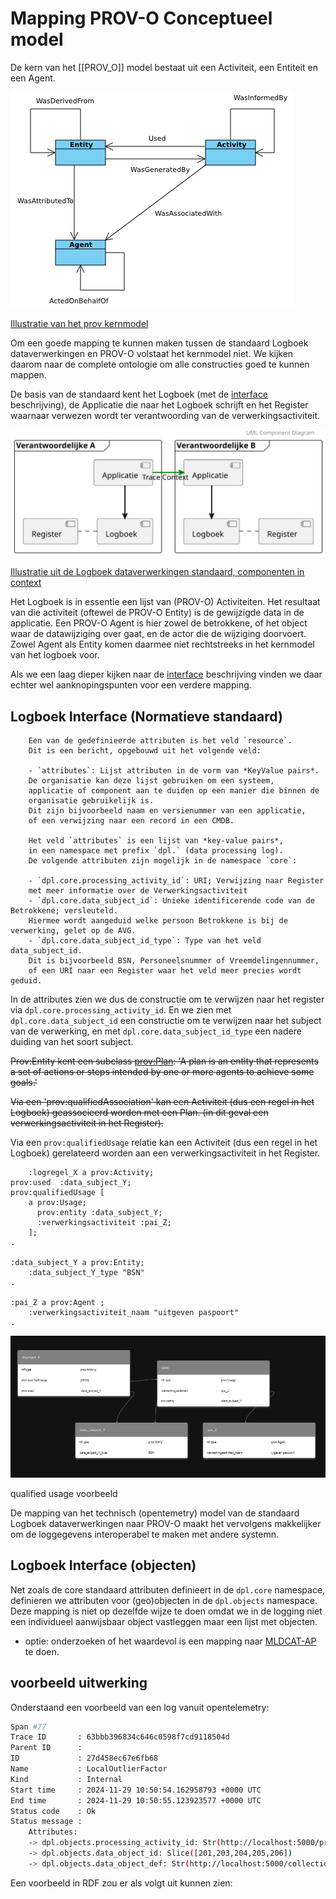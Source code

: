# Mapping PROV-O Conceptueel model 


De kern van het [[PROV_O]] model bestaat uit een Activiteit, een Entiteit en een Agent.

![prov-dm](./respec/media/prov-dm.png)

[Illustratie van het prov kernmodel](https://www.w3.org/TR/prov-dm/#prov-core-structures)

Om een goede mapping te kunnen maken tussen de standaard Logboek dataverwerkingen  en PROV-O volstaat het kernmodel niet. We kijken daarom naar de complete ontologie om alle constructies goed te kunnen mappen.

De basis van de standaard kent het Logboek (met de [interface](https://logius-standaarden.github.io/logboek-dataverwerkingen/#interface) beschrijving), de Applicatie die naar het Logboek schrijft en het Register waarnaar verwezen wordt ter verantwoording van de verwerkingsactiviteit.

![ldv](./respec/media/architecture-grenzen.svg)

[Illustratie uit de Logboek dataverwerkingen standaard, componenten in context](https://logius-standaarden.github.io/logboek-dataverwerkingen/#fig-componenten-in-context)

Het Logboek is in essentie een lijst van (PROV-O) Activiteiten. Het resultaat van die activiteit (oftewel de PROV-O Entity) is de gewijzigde data in de applicatie. Een PROV-O Agent is hier zowel de betrokkene, of het object waar de datawijziging over gaat, en de actor die de wijziging doorvoert.
Zowel Agent als Entity komen daarmee niet rechtstreeks in het kernmodel van het logboek voor.

Als we een laag dieper kijken naar de [interface](https://logius-standaarden.github.io/logboek-dataverwerkingen/#interface) beschrijving vinden we daar echter wel aanknopingspunten voor een verdere mapping.

## Logboek Interface (Normatieve standaard)

```text
    Een van de gedefinieerde attributen is het veld `resource`. 
    Dit is een bericht, opgebouwd uit het volgende veld:

    - `attributes`: Lijst attributen in de vorm van *KeyValue pairs*. 
    De organisatie kan deze lijst gebruiken om een systeem, 
    applicatie of component aan te duiden op een manier die binnen de 
    organisatie gebruikelijk is. 
    Dit zijn bijvoorbeeld naam en versienummer van een applicatie, 
    of een verwijzing naar een record in een CMDB.

    Het veld `attributes` is een lijst van *key-value pairs*, 
    in een namespace met prefix `dpl.` (data processing log). 
    De volgende attributen zijn mogelijk in de namespace `core`:

    - `dpl.core.processing_activity_id`: URI; Verwijzing naar Register 
    met meer informatie over de Verwerkingsactiviteit
    - `dpl.core.data_subject_id`: Unieke identificerende code van de Betrokkene; versleuteld. 
    Hiermee wordt aangeduid welke persoon Betrokkene is bij de verwerking, gelet op de AVG.
    - `dpl.core.data_subject_id_type`: Type van het veld data_subject_id. 
    Dit is bijvoorbeeld BSN, Personeelsnummer of Vreemdelingennummer, 
    of een URI naar een Register waar het veld meer precies wordt geduid.
```

In de attributes zien we dus de constructie om te verwijzen naar het register via `dpl.core.processing_activity_id`. En we zien met `dpl.core.data_subject_id` een constructie om te verwijzen naar het subject van de verwerking, en met `dpl.core.data_subject_id_type` een nadere duiding van het soort subject.

~~Prov:Entity kent een subclass [prov:Plan](https://www.w3.org/TR/2013/REC-prov-o-20130430/#Plan): 'A plan is an entity that represents a set of actions or steps intended by one or more agents to achieve some goals.'~~

~~Via een 'prov:qualifiedAssociation' kan een Activiteit (dus een regel in het Logboek) geassocieerd worden met een Plan. (in dit geval een verwerkingsactiviteit in het Register).~~

Via een `prov:qualifiedUsage` relatie kan een Activiteit (dus een regel in het Logboek) gerelateerd worden aan een verwerkingsactiviteit in het Register.

```turtle
    :logregel_X a prov:Activity;
prov:used  :data_subject_Y;
prov:qualifiedUsage [
    a prov:Usage;
      prov:entity :data_subject_Y;
      :verwerkingsactiviteit :pai_Z;
    ];
.

:data_subject_Y a prov:Entity;
    :data_subject_Y_type "BSN" 
.

:pai_Z a prov:Agent ;
    :verwerkingsactiviteit_naam "uitgeven paspoort" 
.
```
![qualified usage voorbeeld](./respec/media/qualified_usage_voorbeeld.png)

qualified usage voorbeeld

De mapping van het technisch (opentemetry) model van de standaard Logboek dataverwerkingen naar PROV-O maakt het vervolgens makkelijker om de loggegevens interoperabel te maken met andere systemn.

## Logboek Interface (objecten)

Net zoals de core standaard attributen definieert in de `dpl.core` namespace, definieren we attributen voor (geo)objecten in de `dpl.objects` namespace. 
Deze mapping is niet op dezelfde wijze te doen omdat we in de logging niet een individueel aanwijsbaar object vastleggen maar een lijst met objecten.

- optie: onderzoeken of het waardevol is een mapping naar [MLDCAT-AP](https://semiceu.github.io/MLDCAT-AP/releases/2.0.0/) te doen.


## voorbeeld uitwerking

Onderstaand een voorbeeld van een log vanuit opentelemetry:

```bash
Span #77                                                                                                                                                                                        
Trace ID       : 63bbb396834c646c0598f7cd9118504d                                                                                                                                           
Parent ID      :                                                                                                                                                                            
ID             : 27d458ec67e6fb68                                                                                                                                                           
Name           : LocalOutlierFactor
Kind           : Internal
Start time     : 2024-11-29 10:50:54.162958793 +0000 UTC
End time       : 2024-11-29 10:50:55.123923577 +0000 UTC
Status code    : Ok                                                                                                                                                                      
Status message : 
    Attributes:                                                                                                                                                                                     
    -> dpl.objects.processing_activity_id: Str(http://localhost:5000/processes/localoutlier)
    -> dpl.objects.data_object_id: Slice([201,203,204,205,206])
    -> dpl.objects.data_object_def: Str(http://localhost:5000/collections/knmi_meetstations/queryables?f=json)                                                          
```

Een voorbeeld in RDF zou er als volgt uit kunnen zien:

